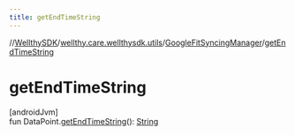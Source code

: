 ```yaml
---
title: getEndTimeString
---
```

//[WellthySDK](../../../index.html)/[wellthy.care.wellthysdk.utils](../index.html)/[GoogleFitSyncingManager](index.html)/[getEndTimeString](get-end-time-string.html)



# getEndTimeString



[androidJvm]\
fun DataPoint.[getEndTimeString](get-end-time-string.html)(): [String](https://kotlinlang.org/api/latest/jvm/stdlib/kotlin/-string/index.html)




